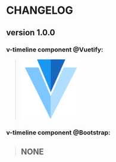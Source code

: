 # CHANGELOG
## **version 1.0.0**


### **v-timeline component @Vuetify:**
> [![v-timeline](../../../../assets/logo/V_Image.png)](https://vuetifyjs.com/en/components/timelines#timelines)


### **v-timeline component @Bootstrap:**
> ## NONE
